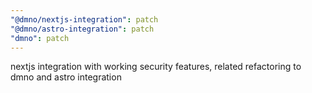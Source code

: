 ```yaml
---
"@dmno/nextjs-integration": patch
"@dmno/astro-integration": patch
"dmno": patch
---
```


nextjs integration with working security features, related refactoring to dmno and astro integration
